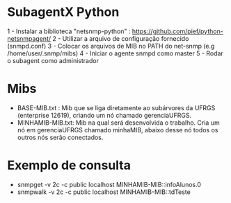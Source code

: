 SubagentX Python
================
1 - Instalar a biblioteca "netsnmp-python" : https://github.com/pief/python-netsnmpagent/
2 - Utilizar a arquivo de configuração fornecido (snmpd.conf)
3 - Colocar os arquivos de MIB no PATH do net-snmp (e.g /home/user/.snmp/mibs)
4 - Iniciar o agente snmpd como master
5 - Rodar o subagent como administrador

Mibs
====
 - BASE-MIB.txt    : Mib que se liga diretamente ao subárvores da UFRGS (enterprise 12619), criando um nó chamado gerenciaUFRGS.
 - MINHAMIB-MIB.txt: Mib na qual será desenvolvida o trabalho. Cria um nó em gerenciaUFRGS chamado minhaMIB, abaixo desse nó todos os outros nós serão conectados.
 
Exemplo de consulta
====================
 - snmpget  -v 2c -c public localhost MINHAMIB-MIB::infoAlunos.0
 - snmpwalk -v 2c -c public localhost MINHAMIB-MIB::tdTeste
